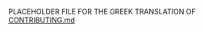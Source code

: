 PLACEHOLDER FILE FOR THE GREEK TRANSLATION OF [CONTRIBUTING.md](https://github.com/rchain/Members/blob/master/CONTRIBUTING.md)
